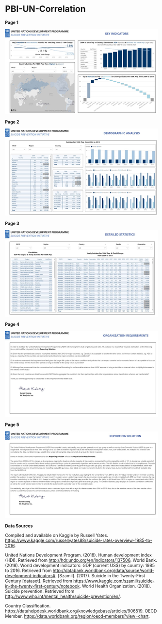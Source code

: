 # PBI-UN-Correlation

**Page 1**

![alt text](https://github.com/aaronmkwong/PBI-UN-Correlation/blob/main/Images/PBI_UN_Correlation.JPG)

**Page 2**

![alt text](https://github.com/aaronmkwong/PBI-UN-Correlation/blob/main/Images/PBI_UN_Correlation_1.JPG)

**Page 3**

![alt text](https://github.com/aaronmkwong/PBI-UN-Correlation/blob/main/Images/PBI_UN_Correlation_2.JPG)

**Page 4**

![alt text](https://github.com/aaronmkwong/PBI-UN-Correlation/blob/main/Images/PBI_UN_Correlation_3.JPG)

**Page 5**

![alt text](https://github.com/aaronmkwong/PBI-UN-Correlation/blob/main/Images/PBI_UN_Correlation_4.JPG)

**Data Sources**

Compiled and available on Kaggle by Russell Yates. https://www.kaggle.com/russellyates88/suicide-rates-overview-1985-to-2016.

United Nations Development Program. (2018). Human development index (HDI). Retrieved from http://hdr.undp.org/en/indicators/137506.
World Bank. (2018). World development indicators: GDP (current US$) by country: 1985 to 2016. Retrieved from http://databank.worldbank.org/data/source/world-development-indicators#. [Szamil]. (2017). Suicide in the Twenty-First Century [dataset]. Retrieved from https://www.kaggle.com/szamil/suicide-in-the-twenty-first-century/notebook.
World Health Organization. (2018). Suicide prevention. Retrieved from http://www.who.int/mental_health/suicide-prevention/en/.

Country Classification. https://datahelpdesk.worldbank.org/knowledgebase/articles/906519.
OECD Member. https://data.worldbank.org/region/oecd-members?view=chart.
